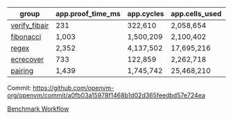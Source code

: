 | group | app.proof_time_ms | app.cycles | app.cells_used | leaf.proof_time_ms | leaf.cycles | leaf.cells_used |
| -- | -- | -- | -- | -- | -- | -- |
| [verify_fibair](https://github.com/openvm-org/openvm/blob/benchmark-results/benchmarks-pr/2168/verify_fibair-a0fb03a15978f1468b1d02d365feedbd57e724ea.md) | 231 |  322,610 |  2,058,654 |- | - | - |
| [fibonacci](https://github.com/openvm-org/openvm/blob/benchmark-results/benchmarks-pr/2168/fibonacci-a0fb03a15978f1468b1d02d365feedbd57e724ea.md) | 1,003 |  1,500,209 |  2,100,402 |- | - | - |
| [regex](https://github.com/openvm-org/openvm/blob/benchmark-results/benchmarks-pr/2168/regex-a0fb03a15978f1468b1d02d365feedbd57e724ea.md) | 2,352 |  4,137,502 |  17,695,216 |- | - | - |
| [ecrecover](https://github.com/openvm-org/openvm/blob/benchmark-results/benchmarks-pr/2168/ecrecover-a0fb03a15978f1468b1d02d365feedbd57e724ea.md) | 733 |  122,859 |  2,262,718 |- | - | - |
| [pairing](https://github.com/openvm-org/openvm/blob/benchmark-results/benchmarks-pr/2168/pairing-a0fb03a15978f1468b1d02d365feedbd57e724ea.md) | 1,439 |  1,745,742 |  25,468,210 |- | - | - |


Commit: https://github.com/openvm-org/openvm/commit/a0fb03a15978f1468b1d02d365feedbd57e724ea

[Benchmark Workflow](https://github.com/openvm-org/openvm/actions/runs/18854041566)
